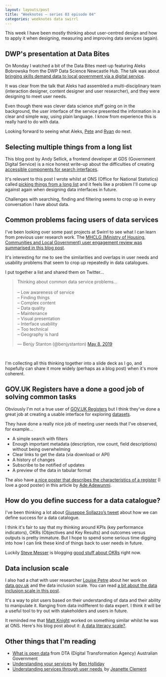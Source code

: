 ```yaml
---
layout: layouts/post
title: "Weeknotes – series 03 episode 04"
categories: weeknotes data swirrl
---
```


<p>This week I have been mostly thinking about user-centred design and how to apply it when designing, measuring and improving data services (again).</p>

## DWP's presentation at Data Bites

On Monday I watched a bit of the Data Bites meet-up featuring Aleks Bobrowska from the DWP Data Science Newcastle Hub. The talk was about [bringing skills demand data to local government via a digital service](https://youtu.be/bU7ucrqjtsg?t=491).

It was clear from the talk that Aleks had assembled a multi-disciplinary team (interaction designer, content designer and user researcher), and they were designing to meet user needs.

Even though there was clever data science stuff going on in the background, the user interface of the service presented the information in a clear and simple way, using plain language. I know from experience this is really hard to do with data.

Looking forward to seeing what Aleks, [Pete](https://twitter.com/peterjobes) and [Ryan](https://twitter.com/drryandunn) do next.

## Selecting multiple things from a long list

This blog post by Andy Sellick, a frontend developer at GDS (Government Digital Service) is a nice honest write-up about the difficulties of creating [accessible components for search interfaces](https://accessibility.blog.gov.uk/2019/04/08/accessibility-lessons-dealing-with-a-large-amount-of-form-inputs/). 

It's relevant to this post I wrote whilst at ONS (Office for National Statistics) called [picking things from a long list](https://digitalblog.ons.gov.uk/2017/08/15/picking-things-from-a-long-list/) and it feels like a problem I'll come up against again when designing data interfaces in future.

Challenges with searching, finding and filtering seems to crop up in every conversation I have about data.

## Common problems facing users of data services

I've been looking over some past projects at Swirrl to see what I can learn from previous user research work. The [MHCLG  (Ministry of Housing, Communities and Local Government) user engagement review was summarised in this blog post](https://news.opendatacommunities.org/open-data-communities-engagement-review/).

It's interesting for me to see the similarities and overlaps in user needs and usability problems that seem to crop up repeatedly in data catalogues.

I put together a list and shared them on Twitter…

<blockquote class="twitter-tweet"><p lang="en" dir="ltr">Thinking about common data service problems…<br><br>– Low awareness of service<br>– Finding things<br>– Complex content<br>– Data quality<br>– Maintenance<br>– Visual presentation<br>– Interface usability<br>– Too technical<br>– Geography is hard</p>&mdash; Benjy Stanton (@benjystanton) <a href="https://twitter.com/benjystanton/status/1126097351746162689?ref_src=twsrc%5Etfw">May 8, 2019</a></blockquote> <script async src="https://platform.twitter.com/widgets.js" charset="utf-8"></script>

<br>

I'm collecting all this thinking together into a slide deck as I go, and hopefully can share it more widely (perhaps as a blog post) when it's more coherent.

## GOV.UK Registers have a done a good job of solving common tasks

Obviously I'm not a true user of [GOV.UK Registers](https://www.registers.service.gov.uk/) but I think they've done a great job at creating a usable interface for exploring [datasets](https://www.registers.service.gov.uk/registers/internal-drainage-board).

They have done a really nice job of meeting user needs that I've observed, for example…

- A simple search with filters
- Enough important metadata (description, row count, field descriptions) without being overwhelming
- Clear links to get the data (via download or API)
- A history of changes
- Subscribe to be notified of updates
- A preview of the data in tabular format

The also have [a nice poster that describes the characteristics of a register](https://gds.blog.gov.uk/2016/03/11/getting-from-data-to-registers/) (I love a good poster) in this article by [Ade Adewunmi](https://twitter.com/adewunmi). 

## How do you define success for a data catalogue?

I've been thinking a lot about [Giuseppe Sollazzo’s tweet](https://twitter.com/puntofisso/status/1124280454209839105) about how we can define success for a data catalogue.

I think it's fair to say that my thinking around KPIs (key performance indicators), OKRs (Objectives and Key Results) and outcomes versus outputs is pretty immature. But I hope to spend some serious time digging into how I can link these kind of things back to user needs in future.

Luckily [Steve Messer](https://twitter.com/stevenjmesser) is blogging [good stuff about OKRs](https://visitmy.website/2019/02/21/how-we-use-okrs-gov-uk/) right now.

## Data inclusion scale

I also had a chat with user researcher [Louise Petre](https://twitter.com/loup73) about her work on [data.gov.uk](https://data.gov.uk/) and the data inclusion scale. You can read [a bit about the data inclusion scale in this post](https://dataingovernment.blog.gov.uk/2017/11/09/performance-analysis-and-user-research-cross-government-meetup/).

It's a way to plot users based on their understanding of data and their ability to manipulate it. Ranging from data indifferent to data expert. I think it will be a useful tool to try out with stakeholders and users in future.

It reminded me that [Matt Knight](https://twitter.com/mattinwales) worked on something similar whilst he was at ONS. Here's his blog post about it: [A data literacy scale?](https://digitalblog.ons.gov.uk/2018/04/05/a-data-literacy-scale/).

## Other things that I'm reading

- [What is open data](https://www.dta.gov.au/help-and-advice/guides-and-tools/requirements-australian-government-websites/open-data#what-is-open-data) from DTA (Digital Transformation Agency) Australian Government
- [Understanding your services](https://blog.wearefuturegov.com/understanding-your-services-3344d4bb1f75) by [Ben Holliday](https://twitter.com/BenHolliday)
- [Understanding services through user needs ](https://pds.blog.parliament.uk/2019/01/11/understanding-services-through-user-needs%E2%80%AF/) by [Jeanette Clement](https://twitter.com/clementgraphics)

